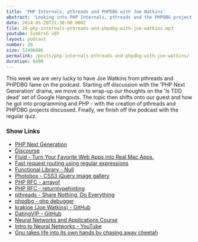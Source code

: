 ```yaml
---
title: 'PHP Internals, pthreads and PHPDBG with Joe Watkins'
abstract: 'Looking into PHP Internals, pthreads and the PHPDBG project.'
date: 2014-05-28T21:30:00.000Z
file: 26-php-internals-pthreads-and-phpdbg-with-joe-watkins.mp3
youtube: 5smkrsG-vQY
layout: podcast
number: 26
size: 52496886
permalink: /posts/php-internals-pthreads-and-phpdbg-with-joe-watkins/
duration: 6400
---
```


This week we are very lucky to have Joe Watkins from pthreads and PHPDBG fame on the podcast.
Starting off discussion with the 'PHP Next Generation' drama, we move on to wrap-up our thoughts on the 'Is TDD dead' set of Google Hangouts.
The topic then shifts onto our guest and how he got into programming and PHP - with the creation of pthreads and PHPDBG projects discussed.
Finally, we finish off the podcast with the regular quiz.

### Show Links

- [PHP Next Generation](http://php.net/archive/2014.php#id2014-05-27-1)
- [Discourse](http://www.discourse.org/)
- [Fluid - Turn Your Favorite Web Apps into Real Mac Apps.](http://fluidapp.com/)
- [Fast request routing using regular expressions](http://nikic.github.io/2014/02/18/Fast-request-routing-using-regular-expressions.html)
- [Functional Library - Null](https://igor.io/2014/01/10/functional-library-null.html)
- [Photobox - CSS3 jQuery image gallery](http://dropthebit.com/500/photobox-css3-image-gallery-jquery-plugin/)
- [PHP RFC - arrayof](https://wiki.php.net/rfc/arrayof)
- [PHP RFC - returntypehinting](https://wiki.php.net/rfc/returntypehinting)
- [pthreads - Share Nothing, Do Everything](http://pthreads.org/)
- [phpdbg - php debugger](http://phpdbg.com/)
- [krakjoe (Joe Watkins) - GitHub](https://github.com/krakjoe)
- [DatingVIP - GitHub](https://github.com/DatingVIP)
- [Neural Networks and Applications Course](http://freevideolectures.com/Course/2677/Neural-Networks-and-Applications)
- [Intro to Neural Networks - YouTube](https://www.youtube.com/watch?v=DG5-UyRBQD4&feature=youtu.be)
- [Gnu takes life into its own hands by chasing away cheetah](http://www.dailymail.co.uk/news/article-2640428/Gnu-think-The-moment-fearless-gnu-takes-life-hands-chasing-away-cheetah.html)
